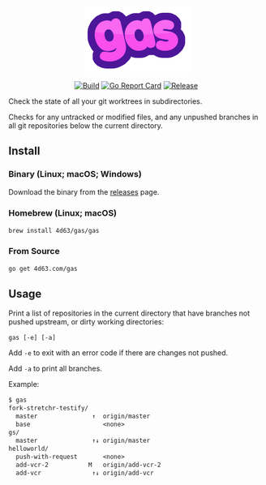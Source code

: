 <div align="center"><img alt="gas" src="README-gas.png" /></div>
<p align="center">
<a href="https://github.com/leighmcculloch/gas/actions"><img alt="Build" src="https://github.com/leighmcculloch/gas/workflows/build/badge.svg" /></a>
<a href="https://goreportcard.com/report/github.com/leighmcculloch/gas"><img alt="Go Report Card" src="https://goreportcard.com/badge/github.com/leighmcculloch/gas" /></a>
<a href="https://github.com/leighmcculloch/gas/releases/latest"><img alt="Release" src="https://img.shields.io/github/v/release/leighmcculloch/gas.svg" /></a>
</p>

Check the state of all your git worktrees in subdirectories.

Checks for any untracked or modified files, and any unpushed branches in all git repositories below the current directory.

## Install

### Binary (Linux; macOS; Windows)

Download the binary from the [releases][] page.

[releases]: https://github.com/leighmcculloch/gas/releases

### Homebrew (Linux; macOS)

```
brew install 4d63/gas/gas
```

### From Source

```
go get 4d63.com/gas
```

## Usage

Print a list of repositories in the current directory that have branches not
pushed upstream, or dirty working directories:

```
gas [-e] [-a]
```

Add `-e` to exit with an error code if there are changes not pushed.

Add `-a` to print all branches.

Example:

```
$ gas
fork-stretchr-testify/
  master               ↑  origin/master
  base                    <none>
gs/
  master               ↑↓ origin/master
helloworld/
  push-with-request       <none>
  add-vcr-2           M   origin/add-vcr-2
  add-vcr              ↑↓ origin/add-vcr
```
